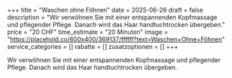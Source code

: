 +++
title = "Waschen ohne Föhnen"
date = 2025-06-26
draft = false
description = "Wir verwöhnen Sie mit einer entspannenden Kopfmassage und pflegender Pflege. Danach wird das Haar handtuchtrocken übergeben."
price = "20 CHF"
time_estimate = "20 Minuten"
image = "https://placehold.co/600x400/369137/ffffff?text=Waschen+Ohne+Föhnen"
service_categories = []
rabatte = []
zusatzoptionen = []
+++

Wir verwöhnen Sie mit einer entspannenden Kopfmassage und pflegender Pflege. Danach wird das Haar handtuchtrocken übergeben.
